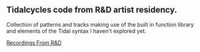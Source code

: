 ## Tidalcycles code from R&D artist residency.

Collection of patterns and tracks making use of the built in function library and elements of 
the Tidal syntax I haven't explored yet.

[Recordings From R&D](https://soundcloud.com/morgantics/sets/recordings-from-r-d-artist)
